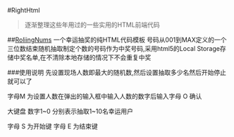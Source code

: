 #RightHtml

>逐渐整理这些年用过的一些实用的HTML前端代码

##[RoliingNums](http://venshi.oschina.io/righthtml/RollingNums/)
一个幸运抽奖的纯HTML代码模板
号码从001到MAX定义的一个三位数结束随机抽取制定个数的号码作为中奖号码,采用html5的Local Storage存储中奖名单,在不清除本地存储的情况下不会重复中奖

###使用说明
先设置现场人数即最大的随机数,然后设置抽取多少名然后开始停止就可以了

字母M 为设置人数在弹出的输入框中输入人数的数字后输入字母 O 确认

大键盘 数字1~0 分别表示抽取1~10名幸运用户

字母 S 为开始键
字母 E 为结束键 